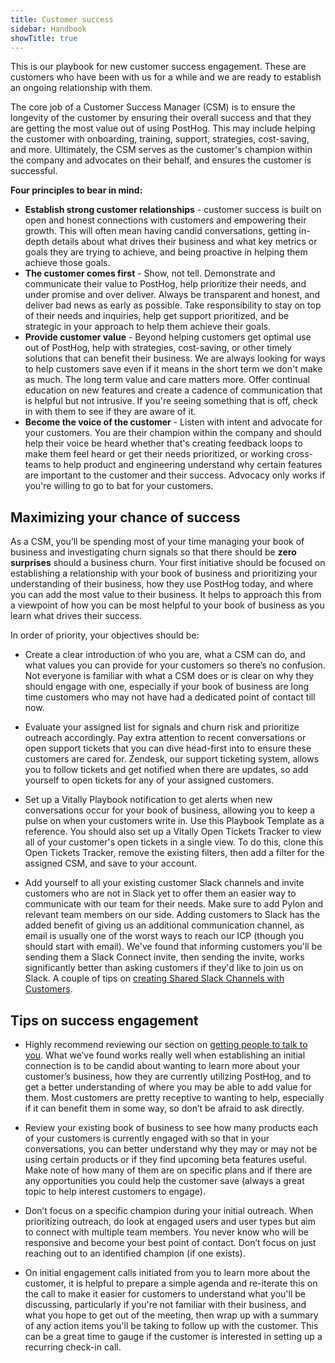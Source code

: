 ```yaml
---
title: Customer success
sidebar: Handbook
showTitle: true
---
```


This is our playbook for new customer success engagement. These are customers who have been with us for a while and we are ready to establish an ongoing relationship with them.

The core job of a Customer Success Manager (CSM) is to ensure the longevity of the customer by ensuring their overall success and that they are getting the most value out of using PostHog. This may include helping the customer with onboarding, training, support, strategies, cost-saving, and more. Ultimately, the CSM serves as the customer's champion within the company and advocates on their behalf, and ensures the customer is successful.

**Four principles to bear in mind:**

- **Establish strong customer relationships** - customer success is built on open and honest connections with customers and empowering their growth. This will often mean having candid conversations, getting in-depth details about what drives their business and what key metrics or goals they are trying to achieve, and being proactive in helping them achieve those goals.
- **The customer comes first** - Show, not tell. Demonstrate and communicate their value to PostHog, help prioritize their needs, and under promise and over deliver. Always be transparent and honest, and deliver bad news as early as possible. Take responsibility to stay on top of their needs and inquiries, help get support prioritized, and be strategic in your approach to help them achieve their goals.
- **Provide customer value** - Beyond helping customers get optimal use out of PostHog, help with strategies, cost-saving, or other timely solutions that can benefit their business. We are always looking for ways to help customers save even if it means in the short term we don't make as much. The long term value and care matters more. Offer continual education on new features and create a cadence of communication that is helpful but not intrusive. If you're seeing something that is off, check in with them to see if they are aware of it.
- **Become the voice of the customer** - Listen with intent and advocate for your customers. You are their champion within the company and should help their voice be heard whether that's creating feedback loops to make them feel heard or get their needs prioritized, or working cross-teams to help product and engineering understand why certain features are important to the customer and their success. Advocacy only works if you're willing to go to bat for your customers.

## Maximizing your chance of success

As a CSM, you’ll be spending most of your time managing your book of business and investigating churn signals so that there should be **zero surprises** should a business churn. Your first initiative should be focused on establishing a relationship with your book of business and prioritizing your understanding of their business, how they use PostHog today, and where you can add the most value to their business. It helps to approach this from a viewpoint of how you can be most helpful to your book of business as you learn what drives their success.

In order of priority, your objectives should be:

- Create a clear introduction of who you are, what a CSM can do, and what values you can provide for your customers so there’s no confusion. Not everyone is familiar with what a CSM does or is clear on why they should engage with one, especially if your book of business are long time customers who may not have had a dedicated point of contact till now.

- Evaluate your assigned list for signals and churn risk and prioritize outreach accordingly. Pay extra attention to recent conversations or open support tickets that you can dive head-first into to ensure these customers are cared for. Zendesk, our support ticketing system, allows you to follow tickets and get notified when there are updates, so add yourself to open tickets for any of your assigned customers.

- Set up a Vitally Playbook notification to get alerts when new conversations occur for your book of business, allowing you to keep a pulse on when your customers write in. Use this <PrivateLink url="https://posthog.vitally-eu.io/settings/playbooks/f811379c-9b0b-4ff4-98d4-654df4f02d40">Playbook Template</PrivateLink> as a reference. You should also set up a Vitally Open Tickets Tracker to view all of your customer's open tickets in a single view. To do this, clone this <PrivateLink url="https://posthog.vitally-eu.io/hubs/152ccd4c-c7b2-4508-865b-b08fea5c3dc6/cc9ce419-fa0c-4d78-80e8-25e0760e459d">Open Tickets Tracker</PrivateLink>, remove the existing filters, then add a filter for the assigned CSM, and save to your account.

- Add yourself to all your existing customer Slack channels and invite customers who are not in Slack yet to offer them an easier way to communicate with our team for their needs. Make sure to add Pylon and relevant team members on our side. Adding customers to Slack has the added benefit of giving us an additional communication channel, as email is usually one of the worst ways to reach our ICP (though you should start with email). We've found that informing customers you'll be sending them a Slack Connect invite, then sending the invite, works significantly better than asking customers if they'd like to join us on Slack. A couple of tips on [creating Shared Slack Channels with Customers](/handbook/growth/sales/slack-channels).

## Tips on success engagement

- Highly recommend reviewing our section on [getting people to talk to you](/handbook/growth/sales/expansion-and-retention#1-get-people-to-talk-to-you). What we’ve found works really well when establishing an initial connection is to be candid about wanting to learn more about your customer’s business, how they are currently utilizing PostHog, and to get a better understanding of where you may be able to add value for them. Most customers are pretty receptive to wanting to help, especially if it can benefit them in some way, so don’t be afraid to ask directly.

- Review your existing book of business to see how many products each of your customers is currently engaged with so that in your conversations, you can better understand why they may or may not be using certain products or if they find upcoming beta features useful. Make note of how many of them are on specific plans and if there are any opportunities you could help the customer save (always a great topic to help interest customers to engage).

- Don’t focus on a specific champion during your initial outreach. When prioritizing outreach, do look at engaged users and user types but aim to connect with multiple team members. You never know who will be responsive and become your best point of contact. Don’t focus on just reaching out to an identified champion (if one exists).

- On initial engagement calls initiated from you to learn more about the customer, it is helpful to prepare a simple agenda and re-iterate this on the call to make it easier for customers to understand what you'll be discussing, particularly if you're not familiar with their business, and what you hope to get out of the meeting, then wrap up with a summary of any action items you'll be taking to follow up with the customer. This can be a great time to gauge if the customer is interested in setting up a recurring check-in call.
